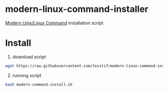 # modern-linux-command-installer

[Modern Unix/Linux Command](https://github.com/ibraheemdev/modern-unix) installation script

# Install

1. download script

 ```bash
 wget https://raw.githubusercontent.com/lesstif/modern-linux-command-installer/main/modern-command-install.sh
 ```

2. running script

 ```bash
 bash modern-command-install.sh
 ```